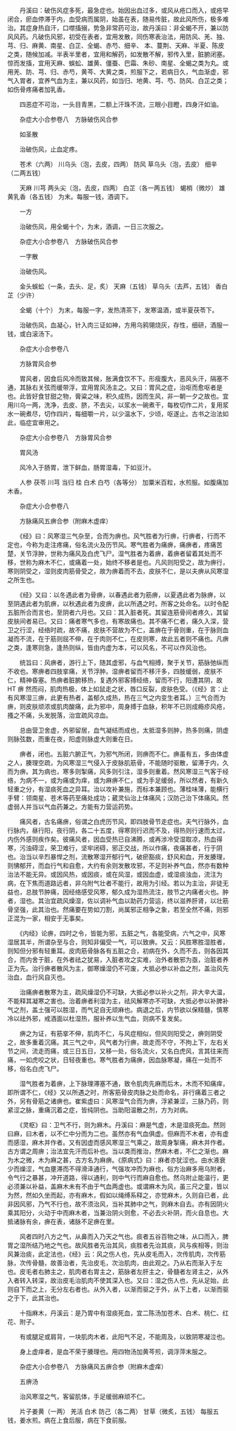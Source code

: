 <!-- { "loadSidebar": true } -->
　　丹溪曰：破伤风症多死，最急症也。始因出血过多，或风从疮口而入，或疮早闭合，瘀血停滞于内，血受病而属阴，始虽在表，随易传脏，故此风所伤，极多难治。其症身热自汗，口噤搐搦，势急非常药可治，故丹溪曰：非全蝎不开，兼以防风风药。凡破伤风邪，初受在表者，宜用发散，同伤寒表治法，用防风、羌、独、芎、归、麻黄、南星、白芷、全蝎、赤芍、细辛、 本、蔓荆、天麻、半夏、陈皮之类，随候加减。半表半里者，宜用和解药，如发散不解，邪传入里，脏腑闭塞。惊而发搐，宜用天麻、蜈蚣、雄黄、僵蚕、巴霜、朱砂、南星、全蝎之类为丸。或用羌、防、芎、归、赤芍，黄芩、大黄之类，煎服下之，若病日久，气血渐虚，邪气入胃者，宜养气血为主，兼以风药，如当归、地黄、芎、芍、防风、白芷之类；如伤骨疼痛者加乳香。

　　四恶症不可治，一头目青黑，二额上汗珠不流，三眼小目瞪，四身汗如油。

　　杂症大小合参卷八　方脉破伤风合参

　　如圣散

　　治破伤风，止血定疼。

　　苍术（六两） 川乌头（泡，去皮，四两） 防风 草乌头（泡，去皮） 细辛（二两五钱）

　　天麻 川芎 两头尖（泡，去皮，四两） 白芷（各一两五钱） 蝎梢（微炒） 雄黄乳香（各五钱） 为末。每服一钱，酒调下。

　　一方

　　治破伤风，用全蝎十个，为末，酒调，一日三次服之。

　　杂症大小合参卷八　方脉破伤风合参

　　一字散

　　治破伤风。

　　金头蜈蚣（一条，去头、足，炙） 天麻（五钱） 草乌头（去芦，五钱） 香白芷（少许）

　　全蝎（十个） 为末，每服一字，发热清茶下，发寒温酒，或半夏茯苓下。

　　治破伤风，血凝心，针入肉三证如神，方用乌鸦翎烧灰，存性，细研，酒服一钱，或白滚汤下。

　　杂症大小合参卷八

　　方脉胃风合参

　　胃风者，因食后风冷而致其候，胀满食饮不下。形瘦腹大，恶风头汗，隔塞不通，其脉右关弦而缓带浮，宜用胃风汤主之。又曰：胃风之症，治呕而愈呕者是也。此皆好食甘甜之物，膏粱之味，积久成热，因而生风，非一朝一夕之故也。宜用川乌一两，洗净，去皮、脐，不去尖，以浆水一碗煮干，每枚切作二片，复用浆水一碗煮尽，切作四片，每细嚼一片，以少温水下，少顷，呕遂止。古书之治法如此，临症宜审用之。

　　杂症大小合参卷八　方脉胃风合参

　　胃风汤

　　风冷入于肠胃，泄下鲜血，肠胃湿毒，下如豆汁。

　　人参 茯苓 川芎 当归 桂 白术 白芍（各等分） 加粟米百粒，水煎服。如腹痛加木香。

　　杂症大小合参卷八

　　方脉痛风五痹合参（附麻木虚痒）

　　《经》曰：风寒湿三气杂至，合而为痹也。风气胜者为行痹，行痹者，行而不定也，今称为走注疼痛，俗名流火及历节风。寒气胜者为痛痹，痛痹者，疼痛苦楚，关节浮肿，世称为痛风及白虎飞尸。湿气胜者为着痹，着痹者留着其处而不移，世称为麻木不仁，或痛着一处，始终不移者是也。凡风则阳受之，故为痹行，寒则阴受之，湿则皮肉筋骨受之，故为痹着而不去，皮肤不仁，是以夫痹从风寒湿之所生也。

　　《经》又曰：以冬遇此者为骨痹，以春遇此者为筋痹，以夏遇此者为脉痹，以至阴遇此者为肌痹，以秋遇此者为皮痹，此以所遇之时。所客之处命名。以时令配五脏所合而言也，至阴者六月也。又曰：其入脏者死。其留连筋骨间者疼久，其留皮肤间者易已。又曰：痛者寒气多也，有寒故痛也。其不痛不仁者，痛久入深，营卫之行涩，经络时疏，故不痛，皮肤不营故为不仁，盖痹在于骨则重，在于脉则血凝而不流，在于筋则屈不伸，在于肉则不仁，在皮则寒，故此五者则不痛也。凡痹之类，逢寒则急，逢热则纵，皆由内虚为本，可以风名，不可以作风治也。

　　统旨曰：风痹者，游行上下，随其虚邪，与血气相搏，聚于关节，筋脉弛纵而不收也。寒痹者四肢挛痛，关节浮肿。湿痹者留而不移汗多，四肢缓弱，皮肤不仁，精神昏塞。热痹者脏腑移热，复遇外邪客搏经络，留而不行，阳遭其阴，故HT 痹 然而闷，肌肉热极，体上如鼠走之状，唇口反裂，皮肤色受。（《经》言：止有风寒湿三痹，此更有热者，盖郁久成热，热在三气之内变生者耳。）三气合而为痹，则皮肤顽浓或肌肉酸痛，此为邪中，周身搏于血脉，积年不已则成瘾疹风疮，搔之不痛，头发脱落，治宜疏风凉血。

　　总由营卫舍虚，外邪留居，血气凝结而成也，太抵湿多则肿，热多则痛，阴虚则脉弦数，而重在夜，阳虚则脉虚大则重在日。

　　痹者，闭也。五脏六腑正气，为邪气所闭，则痹而不仁。痹虽有五，多由体虚之人，腠理空疏，为风寒湿三气侵入于皮脉肌筋骨，不能随时驱散，留滞于内，久而为痹。其为病也，寒多则掣痛，风多则引注，湿多则重着。然风寒湿三气客于经络，为病不一，或为痛或为痒，或为麻痹不仁，或为手足缓弱，所以然者，有新久轻重之分，有湿痰死血之异耳。治以攻补兼施，而标本兼顾也。薄桂味薄，能横行手臂：领南星、苍术等药至痛处成功；葳灵仙治上体痛风；汉防己治下体痛风。然虚弱人并当以气血药兼之。方能有力营运药势。

　　痛风者，古名痛痹，俗谓之白虎历节风，即四肢骨节走症也。夫气行脉外，血行脉内，昼行阳，夜行阴，各二十五度，得寒则行迟而不及，得热则行速而太过，内伤外感则疾作矣。彼痛风者，因血受热已自沸腾，或再涉冷受湿取凉，热血得寒，污浊碍涩，荣卫难行，坚牢闭碍，邪正交战，所以作痛，夜痛甚者，行于阴也。治当以辛烈暴悍之剂，流散寒湿开郁行气，破瘀豁痰，舒风和血，开发腠理，则怫郁开，而血行气和自愈，大约有余则发散攻邪，不足则补养气血，然亦有数种治法不能无异。或因风热，或因痰，或在风湿，或因血虚，或湿痰浊血，流注为病，在下焦而道路远者，非乌附气壮者不能行，故用为引经。若以为主治，非徒无益也，总肢节肿痛，因经络感受风寒，郁久成为湿热流注，肢节之内痛者火也。肿者，湿也。其治宜疏风燥湿，佐以调补气血以助药力营运，终以滋养肝肾，以壮筋骨坚强，此其治也。然痛要在势如刀割，尚属邪正相争之象，若至全然不痛，则邪正混为一家，相安于无事矣。

　　《内经》论痹，四时之令，皆能为邪，五脏之气，各能受病，六气之中，风寒湿居其半，所谓杂至与合，则知非偏受一气，可以致痹。又云：风胜寒胜湿胜者，则知但分邪有轻重耳。皮肉筋骨脉各有五脏之合，初病在外，久而不去，则各因其合，而内舍于脏，在外者祛之犹易，入脏者攻之实难，治外者散邪为亟，治脏者养正为先。治行痹者散风为主，御寒燥湿仍不可废，大抵必参以补血之剂，盖治风先治血，血行风自灭也。

　　治痛痹者散寒为主，疏风燥湿仍不可缺，大抵必参以补火之剂，非大辛大温，不能释其凝寒之害也。治着痹者利湿为主，祛风解寒亦不可缺，大抵必参以补脾补气之剂，盖土强可以胜湿，而气足自无顽麻也。病退之后，内节欲以保精髓，慎寒冷以祛外邪，戒酒面以杜湿热，服补养以生气血，则病不复发矣。

　　痹之为证，有筋挛不伸，肌肉不仁，与风症相似，但风则阳受之，痹则阴受之，故多重着沉痛。其三气之中，风气者为行痹，故走而不守，不拘上下，左右关节之间，流走而痛，或三日五日，又移一处，俗名流火，又名白虎风，言其往来而痛，一如虎咬之状，日轻夜重也。寒气胜者为痛痹，因血脉寒凝，痛在一处而不移，俗名白虎飞尸。

　　湿气胜者为着痹，上下脉理滞塞不通，致令肌肉先麻而后木，木而不知痛痒，即所谓不仁，《经》又以所遇之时，所客筋骨皮肉脉之处而命名，非行痛着三者之外，另有骨筋之诸痹也。崔紫虚曰：风寒湿气合而为痹，浮紧兼涩，三脉乃药，则紧涩之脉，重痛沉着之症，皆纯阴也。当助阳温散之剂，方为对病。

　　《灵枢》曰：卫气不行，则为麻木。丹溪曰：麻是气虚，木是湿痰死血。然则曰麻，曰木者，以不仁中分而为二也。虽然亦有气血俱虚。但麻而不木者，亦有虚而感湿，麻木并作者。又有因虚而感风寒湿三气乘之，故周身掣痛，麻木并作者。古方谓之周痹；治法宜先汗而后补也。当以类而推治，然麻木者，不仁之渐也。麻为木之微，木为麻之甚，古方名为麻痹。《原病式》曰：麻者亦犹涩也。由水液衰少而燥涩，气血壅滞而不得滑泽通行，气强攻冲而为麻也，俗方治麻多用乌附者，令气行之暴甚，冲开道路，得以通利，则中气行而麻自愈也。然乌附止能温行，更必须兼以补益，盖麻木未有不由于气血两虚也。或谓麻木为风，虽三尺之童，皆以为然，然如久坐而起，亦有麻木，假如以绳缚系释之，亦觉麻木，久则自已者，此非因风邪，乃气不行也，故不须治风，当补其肺中之气，则麻木自去。亦有因阴火乘其阳分，火动于中而麻木者，当兼治阴火则愈，不必去火补阴，而火自息也。大抵诸脉有余，痹在表，诸脉不足痹在里。

　　风者四时八方之气，从鼻而入乃天之气也。痰者五谷百物之味，从口而入，脾胃之湿所结乃地之气也。故风胜者先治其风，痰胜者先治其痰，风与疾相等，则治风兼治痰，此定法也，《经》云：风之伤人也，先从皮毛而入，次传肌肉，次传筋脉，次传骨髓，故善治者，先治皮毛，次治肌肉，由此观之。乃从右而渐入于左也。皮毛者右肺主之，肌肉者右胃主之，筋脉者左肝主之，骨髓者左肾主之，从外入者转入转深，故治皮毛治肌肉不使其深入也。又曰：湿之伤人也，先从足始，此则自下而之上，无分左右者也。从外入者，以渐而驱之于外，从下上者，以渐而驱之于下，此其治也。

　　十指麻木，丹溪云：是乃胃中有湿痰死血，宜二陈汤加苍术、白术、桃仁、红花、附子。

　　有或腿足或肩背，一块肌肉木者，此阳气不足，不能周及，以致阴寒凝泣也。

　　身上虚痒者，是血不荣于腠理也。用四物汤加黄芩煎，调浮萍末服之。

　　杂症大小合参卷八　方脉痛风五痹合参（附麻木虚痒）

　　五痹汤

　　治风寒湿之气，客留肌体，手足缓弱麻顽不仁。

　　片子姜黄（一两） 羌活 白术 防己（各二两） 甘草（微炙，五钱） 每服五钱，姜水煎。病在上食后服，病在下食前服。

